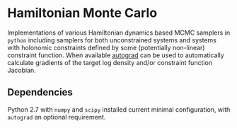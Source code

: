 # Hamiltonian Monte Carlo

Implementations of various Hamiltonian dynamics based MCMC samplers in
`python` including samplers for both unconstrained systems and systems with
holonomic constraints defined by some (potentially non-linear) constraint
function. When available [autograd](https://github.com/HIPS/autograd) can be
used to automatically calculate gradients of the target log density and/or
constraint function Jacobian.

## Dependencies

Python 2.7 with `numpy` and `scipy` installed current minimal configuration,
with `autograd` an optional requirement.
